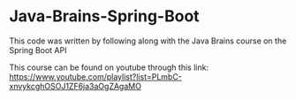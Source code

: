 # Java-Brains-Spring-Boot


This code was written by following along with the Java Brains course on the Spring Boot API

This course can be found on youtube through this link: https://www.youtube.com/playlist?list=PLmbC-xnvykcghOSOJ1ZF6ja3aOgZAgaMO
